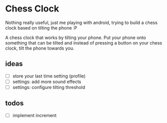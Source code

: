 # Chess Clock

Nothing really useful, just me playing with android, trying to build a chess clock based on tilting the phone :P


A chess clock that works by tilting your phone. Put your phone onto something that can be tilted and instead of pressing
a button on your chess clock, tilt the phone towards you.



## ideas

* [ ] store your last time setting (profile)
* [ ] settings: add more sound effects
* [ ] settings: configure tilting threshold

## todos

* [ ] implement increment

